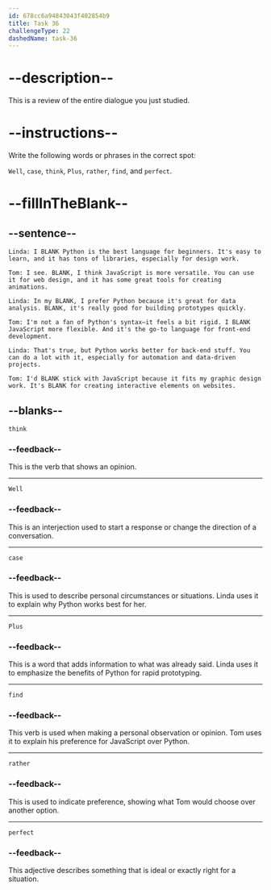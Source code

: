 ```yaml
---
id: 678cc6a94843043f402854b9
title: Task 36
challengeType: 22
dashedName: task-36
---
```


<!-- REVIEW -->

# --description--

This is a review of the entire dialogue you just studied.

# --instructions--

Write the following words or phrases in the correct spot:

`Well`, `case`, `think`, `Plus`, `rather`, `find`, and `perfect`.

# --fillInTheBlank--

## --sentence--

`Linda: I BLANK Python is the best language for beginners. It's easy to learn, and it has tons of libraries, especially for design work.`

`Tom: I see. BLANK, I think JavaScript is more versatile. You can use it for web design, and it has some great tools for creating animations.`

`Linda: In my BLANK, I prefer Python because it's great for data analysis. BLANK, it's really good for building prototypes quickly.`

`Tom: I'm not a fan of Python's syntax—it feels a bit rigid. I BLANK JavaScript more flexible. And it's the go-to language for front-end development.`

`Linda: That's true, but Python works better for back-end stuff. You can do a lot with it, especially for automation and data-driven projects.`

`Tom: I'd BLANK stick with JavaScript because it fits my graphic design work. It's BLANK for creating interactive elements on websites.`

## --blanks--

`think`

### --feedback--

This is the verb that shows an opinion.

---

`Well`

### --feedback--

This is an interjection used to start a response or change the direction of a conversation.

---

`case`

### --feedback--

This is used to describe personal circumstances or situations. Linda uses it to explain why Python works best for her.

---

`Plus`

### --feedback--

This is a word that adds information to what was already said. Linda uses it to emphasize the benefits of Python for rapid prototyping.

---

`find`

### --feedback--

This verb is used when making a personal observation or opinion. Tom uses it to explain his preference for JavaScript over Python.

---

`rather`

### --feedback--

This is used to indicate preference, showing what Tom would choose over another option.

---

`perfect`

### --feedback--

This adjective describes something that is ideal or exactly right for a situation.
